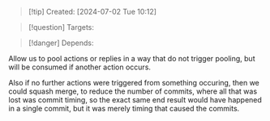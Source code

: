 
>[!tip] Created: [2024-07-02 Tue 10:12]

>[!question] Targets: 

>[!danger] Depends: 

Allow us to pool actions or replies in a way that do not trigger pooling, but will be consumed if another action occurs.

Also if no further actions were triggered from something occuring, then we could squash merge, to reduce the number of commits, where all that was lost was commit timing, so the exact same end result would have happened in a single commit, but it was merely timing that caused the commits.
